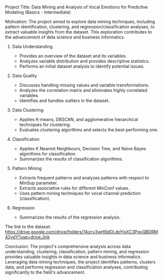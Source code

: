 Project Title:
Data Mining and Analysis of Vocal Emotions for Predictive Modeling (Basics - Intermediate)

Motivation:
The project aimed to explore data mining techniques, including pattern identification, clustering, and regression/classification analyses, to extract valuable insights from the dataset. This exploration contributes to the advancement of data science and business informatics.

1. Data Understanding
   - Provides an overview of the dataset and its variables.
   - Analyzes variable distribution and provides descriptive statistics.
   - Performs an initial dataset analysis to identify potential issues.

2. Data Quality
   - Discusses handling missing values and variable transformations.
   - Analyzes the correlation matrix and eliminates highly correlated variables.
   - Identifies and handles outliers in the dataset.

3. Data Clustering
   - Applies K-means, DBSCAN, and agglomerative hierarchical techniques for clustering.
   - Evaluates clustering algorithms and selects the best-performing one.

4. Classification
   - Applies K Nearest Neighbours, Decision Tree, and Naive Bayes algorithms for classification.
   - Summarizes the results of classification algorithms.

5. Pattern Mining
   - Extracts frequent patterns and analyzes patterns with respect to MinSup parameter.
   - Extracts associative rules for different MinConf values.
   - Uses pattern mining techniques for vocal channel prediction (classification).

6. Regression
   - Summarizes the results of the regression analysis.

The link to the dataset: https://drive.google.com/drive/folders/1Azcy3wH9dOLdoYisXC3PgyQBDRM42ydY?usp=drive_link

Conclusion:
The project's comprehensive analysis across data understanding, clustering, classification, pattern mining, and regression provides valuable insights in data science and business informatics. Leveraging data mining techniques, the project identifies patterns, clusters data, and performs regression and classification analyses, contributing significantly to the field's advancement.
